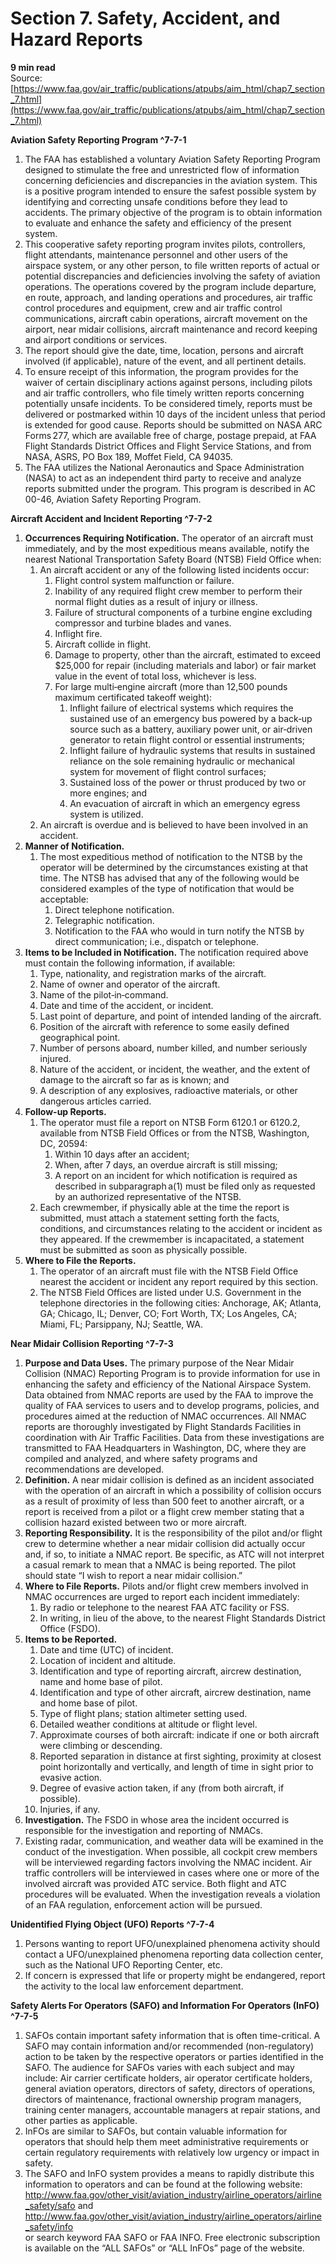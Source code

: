 # Section 7. Safety, Accident, and Hazard Reports
**9 min read**  
Source: [https://www.faa.gov/air_traffic/publications/atpubs/aim_html/chap7_section_7.html](https://www.faa.gov/air_traffic/publications/atpubs/aim_html/chap7_section_7.html)

<div>

**Aviation Safety Reporting Program ^7-7-1**

1.  The FAA has established a voluntary Aviation Safety Reporting Program designed to stimulate the free and unrestricted flow of information concerning deficiencies and discrepancies in the aviation system. This is a positive program intended to ensure the safest possible system by identifying and correcting unsafe conditions before they lead to accidents. The primary objective of the program is to obtain information to evaluate and enhance the safety and efficiency of the present system.
2.  This cooperative safety reporting program invites pilots, controllers, flight attendants, maintenance personnel and other users of the airspace system, or any other person, to file written reports of actual or potential discrepancies and deficiencies involving the safety of aviation operations. The operations covered by the program include departure, en route, approach, and landing operations and procedures, air traffic control procedures and equipment, crew and air traffic control communications, aircraft cabin operations, aircraft movement on the airport, near midair collisions, aircraft maintenance and record keeping and airport conditions or services.
3.  The report should give the date, time, location, persons and aircraft involved (if applicable), nature of the event, and all pertinent details.
4.  To ensure receipt of this information, the program provides for the waiver of certain disciplinary actions against persons, including pilots and air traffic controllers, who file timely written reports concerning potentially unsafe incidents. To be considered timely, reports must be delivered or postmarked within 10 days of the incident unless that period is extended for good cause. Reports should be submitted on NASA ARC Forms 277, which are available free of charge, postage prepaid, at FAA Flight Standards District Offices and Flight Service Stations, and from NASA, ASRS, PO Box 189, Moffet Field, CA 94035.
5.  The FAA utilizes the National Aeronautics and Space Administration (NASA) to act as an independent third party to receive and analyze reports submitted under the program. This program is described in AC 00-46, Aviation Safety Reporting Program.

**Aircraft Accident and Incident Reporting ^7-7-2**

1.  **Occurrences Requiring Notification.** The operator of an aircraft must immediately, and by the most expeditious means available, notify the nearest National Transportation Safety Board (NTSB) Field Office when:
    1.  An aircraft accident or any of the following listed incidents occur:
        1.  Flight control system malfunction or failure.
        2.  Inability of any required flight crew member to perform their normal flight duties as a result of injury or illness.
        3.  Failure of structural components of a turbine engine excluding compressor and turbine blades and vanes.
        4.  Inflight fire.
        5.  Aircraft collide in flight.
        6.  Damage to property, other than the aircraft, estimated to exceed \$25,000 for repair (including materials and labor) or fair market value in the event of total loss, whichever is less.
        7.  For large multi‐engine aircraft (more than 12,500 pounds maximum certificated takeoff weight):
            1.  Inflight failure of electrical systems which requires the sustained use of an emergency bus powered by a back‐up source such as a battery, auxiliary power unit, or air‐driven generator to retain flight control or essential instruments;
            2.  Inflight failure of hydraulic systems that results in sustained reliance on the sole remaining hydraulic or mechanical system for movement of flight control surfaces;
            3.  Sustained loss of the power or thrust produced by two or more engines; and
            4.  An evacuation of aircraft in which an emergency egress system is utilized.
    2.  An aircraft is overdue and is believed to have been involved in an accident.
2.  **Manner of Notification.**
    1.  The most expeditious method of notification to the NTSB by the operator will be determined by the circumstances existing at that time. The NTSB has advised that any of the following would be considered examples of the type of notification that would be acceptable:
        1.  Direct telephone notification.
        2.  Telegraphic notification.
        3.  Notification to the FAA who would in turn notify the NTSB by direct communication; i.e., dispatch or telephone.
3.  **Items to be Included in Notification.** The notification required above must contain the following information, if available:
    1.  Type, nationality, and registration marks of the aircraft.
    2.  Name of owner and operator of the aircraft.
    3.  Name of the pilot‐in‐command.
    4.  Date and time of the accident, or incident.
    5.  Last point of departure, and point of intended landing of the aircraft.
    6.  Position of the aircraft with reference to some easily defined geographical point.
    7.  Number of persons aboard, number killed, and number seriously injured.
    8.  Nature of the accident, or incident, the weather, and the extent of damage to the aircraft so far as is known; and
    9.  A description of any explosives, radioactive materials, or other dangerous articles carried.
4.  **Follow-up Reports.**
    1.  The operator must file a report on NTSB Form 6120.1 or 6120.2, available from NTSB Field Offices or from the NTSB, Washington, DC, 20594:
        1.  Within 10 days after an accident;
        2.  When, after 7 days, an overdue aircraft is still missing;
        3.  A report on an incident for which notification is required as described in subparagraph a(1) must be filed only as requested by an authorized representative of the NTSB.
    2.  Each crewmember, if physically able at the time the report is submitted, must attach a statement setting forth the facts, conditions, and circumstances relating to the accident or incident as they appeared. If the crewmember is incapacitated, a statement must be submitted as soon as physically possible.
5.  **Where to File the Reports.**
    1.  The operator of an aircraft must file with the NTSB Field Office nearest the accident or incident any report required by this section.
    2.  The NTSB Field Offices are listed under U.S. Government in the telephone directories in the following cities: Anchorage, AK; Atlanta, GA; Chicago, IL; Denver, CO; Fort Worth, TX; Los Angeles, CA; Miami, FL; Parsippany, NJ; Seattle, WA.

**Near Midair Collision Reporting ^7-7-3**

1.  **Purpose and Data Uses.** The primary purpose of the Near Midair Collision (NMAC) Reporting Program is to provide information for use in enhancing the safety and efficiency of the National Airspace System. Data obtained from NMAC reports are used by the FAA to improve the quality of FAA services to users and to develop programs, policies, and procedures aimed at the reduction of NMAC occurrences. All NMAC reports are thoroughly investigated by Flight Standards Facilities in coordination with Air Traffic Facilities. Data from these investigations are transmitted to FAA Headquarters in Washington, DC, where they are compiled and analyzed, and where safety programs and recommendations are developed.
2.  **Definition.** A near midair collision is defined as an incident associated with the operation of an aircraft in which a possibility of collision occurs as a result of proximity of less than 500 feet to another aircraft, or a report is received from a pilot or a flight crew member stating that a collision hazard existed between two or more aircraft.
3.  **Reporting Responsibility.** It is the responsibility of the pilot and/or flight crew to determine whether a near midair collision did actually occur and, if so, to initiate a NMAC report. Be specific, as ATC will not interpret a casual remark to mean that a NMAC is being reported. The pilot should state “I wish to report a near midair collision.”
4.  **Where to File Reports.** Pilots and/or flight crew members involved in NMAC occurrences are urged to report each incident immediately:
    1.  By radio or telephone to the nearest FAA ATC facility or FSS.
    2.  In writing, in lieu of the above, to the nearest Flight Standards District Office (FSDO).
5.  **Items to be Reported.**
    1.  Date and time (UTC) of incident.
    2.  Location of incident and altitude.
    3.  Identification and type of reporting aircraft, aircrew destination, name and home base of pilot.
    4.  Identification and type of other aircraft, aircrew destination, name and home base of pilot.
    5.  Type of flight plans; station altimeter setting used.
    6.  Detailed weather conditions at altitude or flight level.
    7.  Approximate courses of both aircraft: indicate if one or both aircraft were climbing or descending.
    8.  Reported separation in distance at first sighting, proximity at closest point horizontally and vertically, and length of time in sight prior to evasive action.
    9.  Degree of evasive action taken, if any (from both aircraft, if possible).
    10. Injuries, if any.
6.  **Investigation.** The FSDO in whose area the incident occurred is responsible for the investigation and reporting of NMACs.
7.  Existing radar, communication, and weather data will be examined in the conduct of the investigation. When possible, all cockpit crew members will be interviewed regarding factors involving the NMAC incident. Air traffic controllers will be interviewed in cases where one or more of the involved aircraft was provided ATC service. Both flight and ATC procedures will be evaluated. When the investigation reveals a violation of an FAA regulation, enforcement action will be pursued.

**Unidentified Flying Object (UFO) Reports ^7-7-4**

1.  Persons wanting to report UFO/unexplained phenomena activity should contact a UFO/unexplained phenomena reporting data collection center, such as the National UFO Reporting Center, etc.
2.  If concern is expressed that life or property might be endangered, report the activity to the local law enforcement department.

**Safety Alerts For Operators (SAFO) and Information For Operators (InFO) ^7-7-5**

1.  SAFOs contain important safety information that is often time-critical. A SAFO may contain information and/or recommended (non-regulatory) action to be taken by the respective operators or parties identified in the SAFO. The audience for SAFOs varies with each subject and may include: Air carrier certificate holders, air operator certificate holders, general aviation operators, directors of safety, directors of operations, directors of maintenance, fractional ownership program managers, training center managers, accountable managers at repair stations, and other parties as applicable.
2.  InFOs are similar to SAFOs, but contain valuable information for operators that should help them meet administrative requirements or certain regulatory requirements with relatively low urgency or impact in safety.
3.  The SAFO and InFO system provides a means to rapidly distribute this information to operators and can be found at the following website:  
    <http://www.faa.gov/other_visit/aviation_industry/airline_operators/airline_safety/safo> and  
    <http://www.faa.gov/other_visit/aviation_industry/airline_operators/airline_safety/info>  
    or search keyword FAA SAFO or FAA INFO. Free electronic subscription is available on the “ALL SAFOs” or “ALL InFOs” page of the website.

</div>